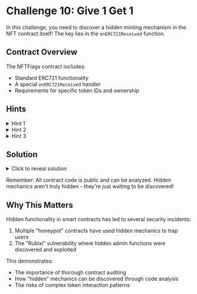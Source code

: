 # Challenge 10: Give 1 Get 1

In this challenge, you need to discover a hidden minting mechanism in the NFT contract itself! The key lies in the `onERC721Received` function.

## Contract Overview
The NFTFlags contract includes:
- Standard ERC721 functionality
- A special `onERC721Received` handler
- Requirements for specific token IDs and ownership

## Hints
<details>
<summary>Hint 1</summary>
Look carefully at the <code>onERC721Received</code> function. What does it check for?
</details>

<details>
<summary>Hint 2</summary>
You need two specific tokens: one from Challenge 1 and one from Challenge 9
</details>

<details>
<summary>Hint 3</summary>
The function expects the token IDs to be passed in a specific way through the <code>data</code> parameter during transfer
</details>

## Solution
<details>
<summary>Click to reveal solution</summary>

1. You need two tokens:
   - Token ID from Challenge 1 (registration)
   - Token ID from Challenge 9

2. Transfer token 1 to the contract with token 9's ID as data:
<code>
nftFlags.safeTransferFrom(
    yourAddress,
    address(nftFlags),
    token1Id,
    abi.encodePacked(token9Id)
);
</code>

The contract will:
- Verify you own both tokens
- Check that they're the correct challenge tokens
- Mint you the secret flag (10)
- Return your original token

Congratulations! You've discovered and exploited a hidden minting mechanism! 🎉
</details>

Remember: All contract code is public and can be analyzed. Hidden mechanics aren't truly hidden - they're just waiting to be discovered!

## Why This Matters
Hidden functionality in smart contracts has led to several security incidents:

1. Multiple "honeypot" contracts have used hidden mechanics to trap users
2. The "Rubixi" vulnerability where hidden admin functions were discovered and exploited

This demonstrates:
- The importance of thorough contract auditing
- How "hidden" mechanics can be discovered through code analysis
- The risks of complex token interaction patterns